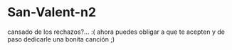 # San-Valent-n2
cansado de los rechazos?... :(
ahora puedes obligar a que te acepten y de paso dedicarle una bonita canción ;)
